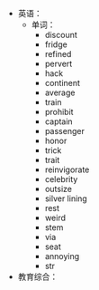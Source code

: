 - 英语：
	- 单词：
		- discount
		- fridge
		- refined
		- pervert
		- hack
		- continent
		- average
		- train
		- prohibit
		- captain
		- passenger
		- honor
		- trick
		- trait
		- reinvigorate
		- celebrity
		- outsize
		- silver lining
		- rest
		- weird
		- stem
		- via
		- seat
		- annoying
		- str
- 教育综合：
